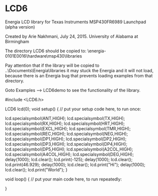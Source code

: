 # LCD6
Energia LCD library for Texas Instruments MSP430FR6989 Launchpad (alpha version)

Created by Arie Nakhmani, July 24, 2015. 
University of Alabama at Birmingham

The directory LCD6 should be copied to:
<Energia directory>\energia-0101E0016\hardware\msp430\libraries

Pay attention that if the library will be copied to 
..\Documents\Energia\libraries
it may stuck the Energia and it will not load, because there is an Energia bug that prevents loading examples from that directory.

Goto Examples --> LCD6demo to see the functionality of the library.

#include <LCD6.h>

LCD6 lcd(0);
void setup()
{
  // put your setup code here, to run once:
  
  lcd.specialsymbol(ANT,HIGH);
  lcd.specialsymbol(TX,HIGH);
  lcd.specialsymbol(RX,HIGH);
  lcd.specialsymbol(HRT,HIGH);
  lcd.specialsymbol(EXCL,HIGH);
  lcd.specialsymbol(TMR,HIGH);
  lcd.specialsymbol(REC,HIGH);
  lcd.specialsymbol(NEG,HIGH);
  lcd.specialsymbol(DP1,HIGH);
  lcd.specialsymbol(DP2,HIGH);
  lcd.specialsymbol(DP3,HIGH);
  lcd.specialsymbol(DP4,HIGH);
  lcd.specialsymbol(DP5,HIGH);
  lcd.specialsymbol(A2COL,HIGH);
  lcd.specialsymbol(A4COL,HIGH);
  lcd.specialsymbol(DEG,HIGH);
  delay(1000);
  lcd.clear();
  lcd.print(-125);
  delay(1000);
  lcd.clear();
  lcd.print(46.929);
  delay(1000);
  lcd.clear();
  lcd.print("Hi");
  delay(1000);
  lcd.clear();
  lcd.print("World"); 
}

void loop()
{
  // put your main code here, to run repeatedly:
  
}
